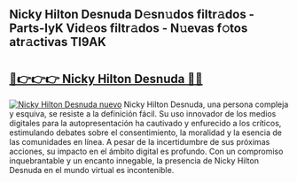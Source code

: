 ## Nicky Hilton Desnuda D𝚎sn𝚞dos filtr𝚊dos - Parts-IyK Vid𝚎os filtr𝚊dos - N𝚞evas f𝚘tos atr𝚊ctivas TI9AK

# <h2><a href="http://mb2e9dg.tromn.icu/?c=Nicky+Hilton+Desnuda">🔗👉👉👉 Nicky Hilton Desnuda 🔗🔗</a></h2>

[![Nicky Hilton Desnuda nuevo](https://i.imgur.com/pEAQMta.gif)](http://mb2e9dg.tromn.icu/?c=Nicky+Hilton+Desnuda)
Nicky Hilton Desnuda, una persona compleja y esquiva, se resiste a la definición fácil. Su uso innovador de los medios digitales para la autopresentación ha cautivado y enfurecido a los críticos, estimulando debates sobre el consentimiento, la moralidad y la esencia de las comunidades en línea. A pesar de la incertidumbre de sus próximas acciones, su impacto en el ámbito digital es profundo. Con un compromiso inquebrantable y un encanto innegable, la presencia de Nicky Hilton Desnuda en el mundo virtual es incontenible.
